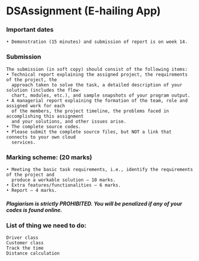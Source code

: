# DSAssignment (E-hailing App)

### Important dates
```
• Demonstration (15 minutes) and submission of report is on week 14.
```

### Submission
```
The submission (in soft copy) should consist of the following items:
• Technical report explaining the assigned project, the requirements of the project, the
  approach taken to solve the task, a detailed description of your solution (includes the flow-
  chart, modules, etc.), and sample snapshots of your program output.
• A managerial report explaining the formation of the team, role and assigned work for each
  of the members, the project timeline, the problems faced in accomplishing this assignment
  and your solutions, and other issues arise.
• The complete source codes.
• Please submit the complete source files, but NOT a link that connects to your own cloud
  services.
```
  
### Marking scheme: (20 marks)
```
• Meeting the basic task requirements, i.e., identify the requirements of the project and
  produce a workable solution – 10 marks.
• Extra features/functionalities – 6 marks.
• Report – 4 marks.
```

##### Plagiarism is strictly PROHIBITED. You will be penalized if any of your codes is found online.

### List of thing we need to do:
```
Driver class
Customer class
Track the time
Distance calculation
```
